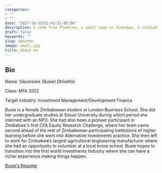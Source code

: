 ```yaml
---
categories:
- ""
- ""
date: "2017-10-31T22:42:51-05:00"
description: I come from Plumtree, a small town in Zimbabwe. I studied Finance with Accounting Minor at Solusi University and was part of my school’s CFA Equity Research Challenge Team. We researched on a Zimbabwean-domiciled business operating in the aquaculture industry and presented an investment recommendation before a panel of judges. I worked in Alternative Investments, NPOs and agricultural engineering and have volunteered at a local home-school. I would like to work in Investment Management where I can contribute to improving the livelihoods after completing the Masters programme at LBS.
draft: false
keywords: ""
slug: aboutme
image: small.jpg
title: About me
---
```

## Bio

Name: Sibusisiwe (Busie) Dhlodhlo

Class: MFA 2022

Target industry: Investment Management/Development Finance

Busie is a female Zimbabwean student at London Business School. She did her undergraduate studies at Solusi University during which period she interned with an NPO. She had also been a pioneer participant in Zimbabwe's first CFA Equity Research Challenge, where her team came second ahead of the rest of Zimbabwean participating institutions of higher learning before she went into Alternative Investments practice. She then left to work for Zimbabwe’s largest agricultural engineering manufacturer where she had an opportunity to volunteer at a local home school. Busie hopes to transition into the first world Investments Industry where she can have a richer experience making things happen.

[Busie's Resume](https://drive.google.com/file/d/1e33vBvCsmpP236iu63DFm1kBKFGrWSzD/view?usp=sharing)
